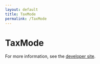 ```yaml
---
layout: default
title: TaxMode
permalink: /TaxMode
---
```


# TaxMode


For more information, see the [developer site](https://developer.openactive.io/data-model/types/taxmode).
